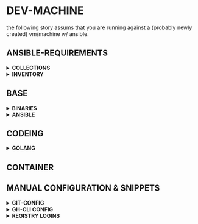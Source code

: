 # DEV-MACHINE

the following story assums that you are running against a (probably newly created) vm/machine w/ ansible.

## ANSIBLE-REQUIREMENTS

<details><summary><b>COLLECTIONS</b></summary>


</details>


<details><summary><b>INVENTORY</b></summary>


</details>

## BASE

<details><summary><b>BINARIES</b></summary>


</details>

<details><summary><b>ANSIBLE</b></summary>


</details>

## CODEING

<details><summary><b>GOLANG</b></summary>


</details>

## CONTAINER


## MANUAL CONFIGURATION & SNIPPETS

<details><summary><b>GIT-CONFIG</b></summary>


</details>

<details><summary><b>GH-CLI CONFIG</b></summary>


</details>

<details><summary><b>REGISTRY LOGINS</b></summary>


</details>